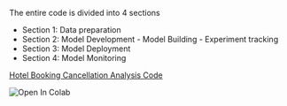 The entire code is divided into 4 sections
- Section 1: Data preparation
- Section 2: Model Development
             - Model Building
             - Experiment tracking
- Section 3: Model Deployment
- Section 4: Model Monitoring

[Hotel Booking Cancellation Analysis Code](https://colab.research.google.com/drive/1fidRtRluaefGZDr0HRecVOfi_nm4Ptlj#scrollTo=0_vO8q1oDtDC)

![Open In Colab](https://colab.research.google.com/assets/colab-badge.svg)



